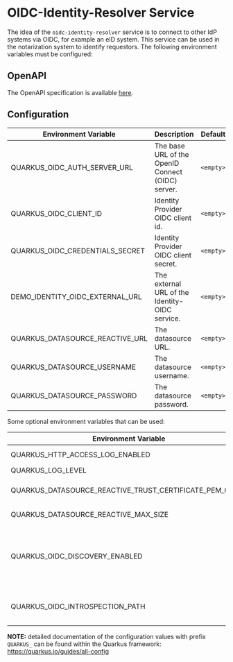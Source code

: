 # OIDC-Identity-Resolver Service

The idea of the `oidc-identity-resolver` service is to connect to other IdP systems via OIDC, for example an eID system.
This service can be used in the notarization system to identify requestors.
The following environment variables must be configured:

## OpenAPI

The OpenAPI specification is available [here](../../../services/oidc-identity-resolver/deploy/openapi/openapi.yaml).

## Configuration

| Environment Variable            | Description                                       | Default   |
|---------------------------------|---------------------------------------------------|-----------|
| QUARKUS_OIDC_AUTH_SERVER_URL    | The base URL of the OpenID Connect (OIDC) server. | `<empty>` |
| QUARKUS_OIDC_CLIENT_ID          | Identity Provider OIDC client id.                 | `<empty>` |
| QUARKUS_OIDC_CREDENTIALS_SECRET | Identity Provider OIDC client secret.             | `<empty>` |
| DEMO_IDENTITY_OIDC_EXTERNAL_URL | The external URL of the Identity-OIDC service.    | `<empty>` |
| QUARKUS_DATASOURCE_REACTIVE_URL | The datasource URL.                               | `<empty>` |
| QUARKUS_DATASOURCE_USERNAME     | The datasource username.                          | `<empty>` |
| QUARKUS_DATASOURCE_PASSWORD     | The datasource password.                          | `<empty>` |

Some optional environment variables that can be used:

| Environment Variable                                    | Description                                                                                                                                   | Default   |
|---------------------------------------------------------|-----------------------------------------------------------------------------------------------------------------------------------------------|-----------|
| QUARKUS_HTTP_ACCESS_LOG_ENABLED                         | If access logging is enabled.                                                                                                                 | false     |
| QUARKUS_LOG_LEVEL                                       | The default log level.                                                                                                                        | INFO      |
| QUARKUS_DATASOURCE_REACTIVE_TRUST_CERTIFICATE_PEM_CERTS | Comma-separated list of the trust certificate files (Pem format).                                                                             | `<empty>` |
| QUARKUS_DATASOURCE_REACTIVE_MAX_SIZE                    | The datasource pool maximum size.                                                                                                             | `<empty>` |
| QUARKUS_OIDC_DISCOVERY_ENABLED                          | Disable evaluating the OIDC discovery document. Needed if INTROSPECTION_PATH should be used without fetching a JWKs set for local validation. | `<empty>` |
| QUARKUS_OIDC_INTROSPECTION_PATH                         | Set the token introspection endpoint for validating access tokens.                                                                            | `<empty>` |

**NOTE:** detailed documentation of the configuration values with prefix `QUARKUS_` can be found within the Quarkus framework: https://quarkus.io/guides/all-config
